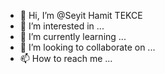 - 👋 Hi, I’m @Seyit Hamit TEKCE
- 👀 I’m interested in ...
- 🌱 I’m currently learning ...
- 💞️ I’m looking to collaborate on ...
- 📫 How to reach me ...

<!---
seyittekce-infoline/seyittekce-infoline is a ✨ special ✨ repository because its `README.md` (this file) appears on your GitHub profile.
You can click the Preview link to take a look at your changes.
--->
